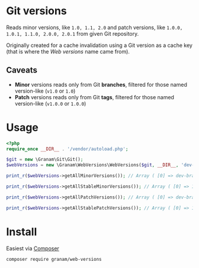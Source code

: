 # Git versions

Reads minor versions, like ```1.0, 1.1, 2.0``` and patch versions, like ```1.0.0, 1.0.1, 1.1.0, 2.0.0, 2.0.1``` from given Git repository.

Originally created for a cache invalidation using a Git version as a cache key (that is where the *Web versions* name came from).

## Caveats

- **Minor** versions reads only from Git **branches**, filtered for those named version-like (`v1.0` or `1.0`)
- **Patch** versions reads only from Git **tags**, filtered for those named version-like (`v1.0.0` or `1.0.0`)

# Usage

```php
<?php
require_once __DIR__ . '/vendor/autoload.php';

$git = new \Granam\Git\Git();
$webVersions = new \Granam\WebVersions\WebVersions($git, __DIR__, 'dev-branch-name');

print_r($webVersions->getAllMinorVersions()); // Array ( [0] => dev-branch-name [1] => 1.0 )

print_r($webVersions->getAllStableMinorVersions()); // Array ( [0] => 1.0 )

print_r($webVersions->getAllPatchVersions()); // Array ( [0] => dev-branch-name [1] => 1.0.0 )

print_r($webVersions->getAllStablePatchVersions()); // Array ( [0] => 1.0.0 ) 
```

# Install

Easiest via [Composer](https://getcomposer.org/)

```shell script
composer require granam/web-versions
```
